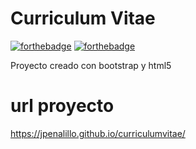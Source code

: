 # Curriculum Vitae

[![forthebadge](https://forthebadge.com/images/badges/uses-html.svg)](http://forthebadge.com)
[![forthebadge](https://forthebadge.com/images/badges/uses-badges.svg)](http://forthebadge.com)

Proyecto creado con bootstrap y html5

# url proyecto

https://jpenalillo.github.io/curriculumvitae/